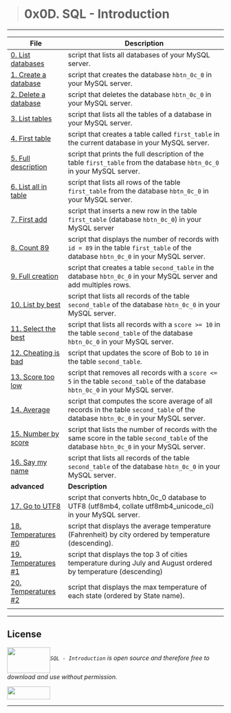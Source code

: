 > # 0x0D. SQL - Introduction
---
| **File**  | **Description**  |
|---|---|
| [0. List databases](./0-list_databases.sql) | script that lists all databases of your MySQL server.  |
| [1. Create a database](./1-create_database_if_missing.sql) |  script that creates the database `hbtn_0c_0` in your MySQL server.  |
| [2. Delete a database](./2-remove_database.sql) | script that deletes the database `hbtn_0c_0` in your MySQL server.  |
| [3. List tables](./3-list_tables.sql) | script that lists all the tables of a database in your MySQL server.  |
| [4. First table](./4-first_table.sql) | script that creates a table called `first_table` in the current database in your MySQL server.  |
| [5. Full description](./5-full_table.sql) | script that prints the full description of the table `first_table` from the database `hbtn_0c_0` in your MySQL server.  |
| [6. List all in table](./6-list_values.sql) | script that lists all rows of the table `first_table` from the database `hbtn_0c_0` in your MySQL server.  |
| [7. First add](./7-insert_value.sql) | script that inserts a new row in the table `first_table` (database `hbtn_0c_0`) in your MySQL server |
| [8. Count 89](./8-count_89.sql) | script that displays the number of records with `id = 89` in the table `first_table` of the database `hbtn_0c_0` in your MySQL server.  |
| [9. Full creation](./9-full_creation.sql) | script that creates a table `second_table` in the database `hbtn_0c_0` in your MySQL server and add multiples rows.  |
| [10. List by best](./10-top_score.sql) | script that lists all records of the table `second_table` of the database `hbtn_0c_0` in your MySQL server.  |
| [11. Select the best](./11-best_score.sql) | script that lists all records with a `score >= 10` in the table `second_table` of the database `hbtn_0c_0` in your MySQL server.  |
| [12. Cheating is bad](./12-no_cheating.sql) | script that updates the score of Bob to `10` in the table `second_table`.  |
| [13. Score too low](./13-change_class.sql) | script that removes all records with a `score <= 5` in the table `second_table` of the database `hbtn_0c_0` in your MySQL server.  |
| [14. Average](./14-average.sql) | script that computes the score average of all records in the table `second_table` of the database `hbtn_0c_0` in your MySQL server.  |
| [15. Number by score](./15-groups.sql) | script that lists the number of records with the same score in the table `second_table` of the database `hbtn_0c_0` in your MySQL server.  |
| [16. Say my name](./16-no_link.sql) | script that lists all records of the table `second_table` of the database `hbtn_0c_0` in your MySQL server.  |
| **advanced**  | **Description**  |
| [17. Go to UTF8](./100-move_to_utf8.sql) | script that converts hbtn_0c_0 database to UTF8 (utf8mb4, collate utf8mb4_unicode_ci) in your MySQL server.  |
| [18. Temperatures #0](./101-avg_temperatures.sql) | script that displays the average temperature (Fahrenheit) by city ordered by temperature (descending).  |
| [19. Temperatures #1](./102-top_city.sql) | script that displays the top 3 of cities temperature during July and August ordered by temperature (descending)  |
| [20. Temperatures #2](./103-max_state.sql) | script that displays the max temperature of each state (ordered by State name).  |
|   |   |
---

## License
*<a href="url"><img src="https://cdn4.iconfinder.com/data/icons/logos-3/181/MySQL-512.png" align="middle" width="100" height="60"></a>`SQL - Introduction` is open source and therefore free to download and use without permission.*

<a href="url"><img src="https://www.holbertonschool.com/holberton-logo.png" align="middle" width="100" height="30"></a>

---
